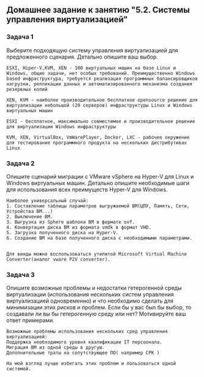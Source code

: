 ## Домашнее задание к занятию "5.2. Системы управления виртуализацией"

### Задача 1
Выберите подходящую систему управления виртуализацией для предложенного сценария. Детально опишите ваш выбор.

```
ESXI, Hiper-V,KVM, XEN - 100 виртуальных машин на базе Linux и Windows, общие задачи, нет особых требований. Преимущественно Windows based инфраструктура, требуется реализация программных балансировщиков нагрузки, репликации данных и автоматизированного механизма создания резервных копий

XEN, KVM - наиболее производительное бесплатное opensource решение для виртуализации небольшой (20 серверов) инфраструктуры Linux и Windows виртуальных машин

ESXI - бесплатное, максимально совместимое и производительное решение для виртуализации Windows инфраструктуры

KVM, XEN, VirtualBox, VmWarePlayer, Docker, LXC - рабочее окружение для тестирование программного продукта на нескольких дистрибутивах Linux
```

### Задача 2
Опишите сценарий миграции с VMware vSphere на Hyper-V для Linux и Windows виртуальных машин. Детально опишите необходимые шаги для использования всех преимуществ Hyper-V для Windows.

```
Наиболее универсальный случай:
1. Составление таблицы параметров выгружаемой ВМ(ЦПУ, Память, Сети, Устройства ВМ...)
2. Выключение ВМ.
3. Выгрузка из Sphere шаблона ВМ в формате ovf.
4. Конвертация диска ВМ из формата vmdk в формат VHD.
5. Загрузка полученного диска на Hyper-V.
6. Создание ВМ на базе полученного диска с необходимыми параметрами.


Для винды можно воспользоваться утилитой Microsoft Virtual Machine Converter(аналог vware P2V converter). 

```


### Задача 3
Опишите возможные проблемы и недостатки гетерогенной среды виртуализации (использования нескольких систем управления виртуализацией одновременно) и что необходимо сделать для минимизации этих рисков и проблем. Если бы у вас был бы выбор, то создавали ли вы бы гетерогенную среду или нет? Мотивируйте ваш ответ примерами.

```
Возможные проблемы использования нескольких сред управления виртуализацией: 
Поддержка необходимого уровня квалификации IT персоонала.
Миграция ВМ из одной среды в другую.
Дополнительные траты на сопутствующее ПО( например СРК )

На мой взгляд лучше избегать этих проблем и пользоваться одной системой.
```
